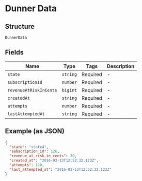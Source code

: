 
# Dunner Data

## Structure

`DunnerData`

## Fields

| Name | Type | Tags | Description |
|  --- | --- | --- | --- |
| `state` | `string` | Required | - |
| `subscriptionId` | `number` | Required | - |
| `revenueAtRiskInCents` | `bigint` | Required | - |
| `createdAt` | `string` | Required | - |
| `attempts` | `number` | Required | - |
| `lastAttemptedAt` | `string` | Required | - |

## Example (as JSON)

```json
{
  "state": "state4",
  "subscription_id": 126,
  "revenue_at_risk_in_cents": 30,
  "created_at": "2016-03-13T12:52:32.123Z",
  "attempts": 110,
  "last_attempted_at": "2016-03-13T12:52:32.123Z"
}
```

